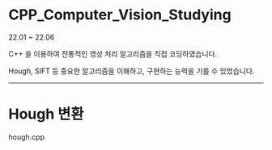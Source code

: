 # CPP_Computer_Vision_Studying

22.01 ~ 22.06

C++ 을 이용하여 전통적인 영상 처리 알고리즘을 직접 코딩하였습니다. 

Hough, SIFT 등 중요한 알고리즘을 이해하고, 구현하는 능력을 기를 수 있었습니다.

<hr>

# Hough 변환
hough.cpp


